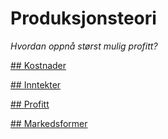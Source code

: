 # Produksjonsteori

_Hvordan oppnå størst mulig profitt?_

[## Kostnader](Kostnader)

[## Inntekter](Inntekter)

[## Profitt](Profitt)

[## Markedsformer](Markedsformer)
